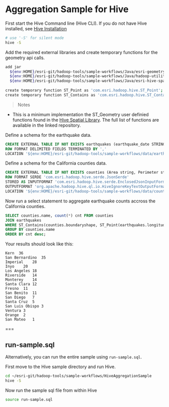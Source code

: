 # Aggregation Sample for Hive

First start the Hive Command line (Hive CLI).  If you do not have Hive installed, see [Hive Installation](https://cwiki.apache.org/Hive/adminmanual-installation.html)

```bash
# use '-S' for silent mode
hive -S
```

Add the required external libraries and create temporary functions for the geometry api calls.
```bash
add jar
  ${env:HOME}/esri-git/hadoop-tools/sample-workflows/Java/esri-geometry-api.jar
  ${env:HOME}/esri-git/hadoop-tools/sample-workflows/Java/hadoop-utilities.jar
  ${env:HOME}/esri-git/hadoop-tools/sample-workflows/Java/esri-hive-spatial.jar;
  
create temporary function ST_Point as 'com.esri.hadoop.hive.ST_Point';
create temporary function ST_Contains as 'com.esri.hadoop.hive.ST_Contains';
```

> Notes
* This is a minimum implementation the ST_Geometry user definied functions found in the [Hive Spatial Library](https://github.com/ArcGIS/hive-spatial).  The full list of functions are available in the linked repository.

Define a schema for the earthquake data.

```sql
CREATE EXTERNAL TABLE IF NOT EXISTS earthquakes (earthquake_date STRING, latitude DOUBLE, longitude DOUBLE, magnitude DOUBLE)
ROW FORMAT DELIMITED FIELDS TERMINATED BY ','
LOCATION '${env:HOME}/esri-git/hadoop-tools/sample-workflows/data/earthquake-data';
```

Define a schema for the California counties data.

```sql
CREATE EXTERNAL TABLE IF NOT EXISTS counties (Area string, Perimeter string, State string, County string, Name string, BoundaryShape binary)                                         
ROW FORMAT SERDE 'com.esri.hadoop.hive.serde.JsonSerde'              
STORED AS INPUTFORMAT 'com.esri.hadoop.hive.serde.EnclosedJsonInputFormat'
OUTPUTFORMAT 'org.apache.hadoop.hive.ql.io.HiveIgnoreKeyTextOutputFormat'
LOCATION '${env:HOME}/esri-git/hadoop-tools/sample-workflows/data/counties-data'; 
```

Now run a select statement to aggregate earthquake counts accross the California counties.

```sql
SELECT counties.name, count(*) cnt FROM counties
JOIN earthquakes
WHERE ST_Contains(counties.boundaryshape, ST_Point(earthquakes.longitude, earthquakes.latitude))
GROUP BY counties.name
ORDER BY cnt desc;
```

Your results should look like this:

```
Kern  36
San Bernardino	35
Imperial	28
Inyo	20
Los Angeles	18
Riverside	14
Monterey	14
Santa Clara	12
Fresno	11
San Benito	11
San Diego	7
Santa Cruz	5
San Luis Obispo	3
Ventura	3
Orange	2
San Mateo	1
```

===

## run-sample.sql

Alternatively, you can run the entire sample using `run-sample.sql`.

First move to the Hive sample directory and run Hive.

```bash
cd ~/esri-git/hadoop-tools/sample-workflows/HiveAggregationSample
hive -S
```

Now run the sample sql file from within Hive

```bash
source run-sample.sql
```
